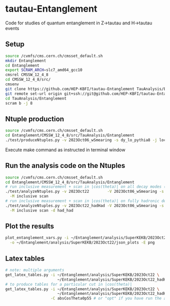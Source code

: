 # tautau-Entanglement

Code for studies of quantum entanglement in Z->tautau and H->tautau events

## Setup

```bash
source /cvmfs/cms.cern.ch/cmsset_default.sh
mkdir Entanglement
cd Entanglement
export SCRAM_ARCH=slc7_amd64_gcc10
cmsrel CMSSW_12_4_8
cd CMSSW_12_4_8/src/
cmsenv
git clone https://github.com/HEP-KBFI/tautau-Entanglement TauAnalysis/Entanglement
git remote set-url origin git+ssh://git@github.com/HEP-KBFI/tautau-Entanglement
cd TauAnalysis/Entanglement
scram b -j 8
```

## Ntuple production

```bash
source /cvmfs/cms.cern.ch/cmsset_default.sh
cd Entanglement/CMSSW_12_4_8/src/TauAnalysis/Entanglement
./test/produceNtuples.py -v 2023Oct06_wSmearing -s dy_lo_pythia8 -j local # or -j cluster
```

Execute make command as instructed in terminal window

## Run the analysis code on the Ntuples

```bash
source /cvmfs/cms.cern.ch/cmsset_default.sh
cd Entanglement/CMSSW_12_4_8/src/TauAnalysis/Entanglement
# run inclusive measurement + scan in |cos(theta)| on all decay modes (except had_had) on the cluster
./test/analyzeNtuples.py -v 2023Oct22        -V 2023Oct06_wSmearing -s dy_lo_pythia8_ext -j cluster \
  -M inclusive scan
# run inclusive measurement + scan in |cos(theta)| on fully hadronic decay modes (had_had) locally
./test/analyzeNtuples.py -v 2023Oct22_hadHad -V 2023Oct06_wSmearing -s dy_lo_pythia8_ext -j local   \
  -M inclusive scan -d had_had
```

## Plot the results

```bash
plot_entanglement_vars.py -i ~/Entanglement/analysis/SuperKEKB/2023Oct22 \
  -o ~/Entanglement/analysis/SuperKEKB/2023Oct22/json_plots -E png
```

## Latex tables

```bash
# note: multiple arguments
get_latex_tables.py -i ~/Entanglement/analysis/SuperKEKB/2023Oct22 \
                       ~/Entanglement/analysis/SuperKEKB/2023Oct22_hadHad
# to produce tables for a particular cut in |cos(theta)|
get_latex_tables.py -i ~/Entanglement/analysis/SuperKEKB/2023Oct22 \
                       ~/Entanglement/analysis/SuperKEKB/2023Oct22_hadHad \
                    -C absCosTheta0p55 # or "opt" if you have run the analysis with -M opt
```